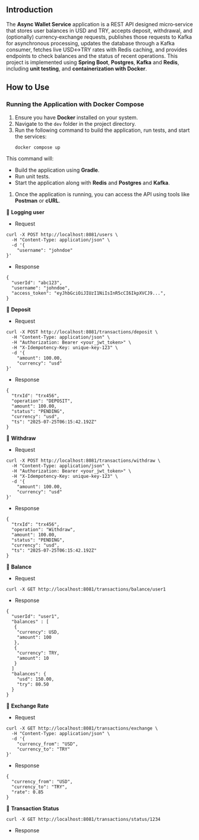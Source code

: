 ## **Introduction**

The **Async Wallet Service** application is a REST API designed micro‑service that stores user balances in USD and TRY,
accepts deposit, withdrawal, and (optionally) currency‑exchange requests, publishes those requests to Kafka for
asynchronous processing, updates the database through a Kafka consumer, fetches live USD↔TRY rates with Redis caching,
and provides endpoints to check balances and the status of recent operations.
This project is implemented using **Spring Boot**, **Postgres**, **Kafka** and **Redis**, including **unit testing**,
and **containerization with Docker**.

## **How to Use**

### **Running the Application with Docker Compose**

1. Ensure you have **Docker** installed on your system.
2. Navigate to the `dev` folder in the project directory.
3. Run the following command to build the application, run tests, and start the services:
   ```sh
   docker compose up
   ```

This command will:

- Build the application using **Gradle**.
- Run unit tests.
- Start the application along with **Redis** and **Postgres** and **Kafka**.

1. Once the application is running, you can access the API using tools like **Postman** or **cURL**.

🔹 **Logging user**
- Request
```
curl -X POST http://localhost:8081/users \
  -H "Content-Type: application/json" \
  -d '{
    "username": "johndoe"
}'
```
- Response 
```
{
  "userId": "abc123",
  "username": "johndoe",
  "access_token": "eyJhbGciOiJIUzI1NiIsInR5cCI6IkpXVCJ9...",
}
```

🔹 **Deposit**
- Request
```
curl -X POST http://localhost:8081/transactions/deposit \
  -H "Content-Type: application/json" \
  -H "Authorization: Bearer <your_jwt_token>" \
  -H "X-Idempotency-Key: unique-key-123" \
  -d '{
    "amount": 100.00,
    "currency": "usd"
}'
```
- Response
```
{
  "trxId": "trx456",
  "operation": "DEPOSIT",
  "amount": 100.00,
  "status": "PENDING",
  "currency": "usd",
  "ts": "2025-07-25T06:15:42.192Z"
}
```


🔹 **Withdraw**
- Request
```
curl -X POST http://localhost:8081/transactions/withdraw \
  -H "Content-Type: application/json" \
  -H "Authorization: Bearer <your_jwt_token>" \
  -H "X-Idempotency-Key: unique-key-123" \
  -d '{
    "amount": 100.00,
    "currency": "usd"
}'
```
- Response
```
{
  "trxId": "trx456",
  "operation": "Withdraw",
  "amount": 100.00,
  "status": "PENDING",
  "currency": "usd",
  "ts": "2025-07-25T06:15:42.192Z"
}
```

🔹 **Balance**
- Request
```
curl -X GET http://localhost:8081/transactions/balance/user1 
```
- Response
```
{
  "userId": "user1",
  "balances" : [
   { 
    "currency": USD,
    "amount": 100
   },
   { 
    "currency": TRY,
    "amount": 10
   }
  ]
  "balances": {
    "usd": 150.00,
    "try": 80.50
  }
}
```

🔹 **Exchange Rate**

- Request
```
curl -X GET http://localhost:8081/transactions/exchange \
  -H "Content-Type: application/json" \
  -d '{
    "currency_from": "USD",
    "currency_to": "TRY"
}'
```
- Response
```
{
  "currency_from": "USD",
  "currency_to": "TRY",
  "rate": 0.85
}
```

🔹 **Transaction Status**
```
curl -X GET http://localhost:8081/transactions/status/1234
```
- Response

```

```